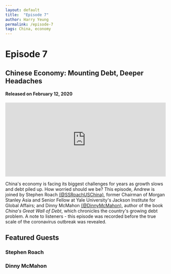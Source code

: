 ```yaml
---
layout: default
title:  "Episode 7"
author: Harry Yeung
permalink: /episode-7
tags: China, economy
---
```


# Episode 7
## Chinese Economy: Mounting Debt, Deeper Headaches
#### Released on February 12, 2020

<iframe src="https://open.spotify.com/embed-podcast/episode/7rdgtJ75QaeXImZbV4As82" width="100%" height="232" frameborder="0" allowtransparency="true" allow="encrypted-media"></iframe>

China's economy is facing its biggest challenges for years as growth slows and debt piled up. How worried should we be? This episode, Andrew is joined by Stephen Roach [(@SSRoachUSChina)](https://twitter.com/ssroachuschina?lang=en), former Chairman of Morgan Stanley Asia and Senior Fellow at Yale University's Jackson Institute for Global Affairs; and Dinny McMahon [(@DinnyMcMahon)](https://twitter.com/dinnymcmahon?lang=en), author of the book *China's Great Wall of Debt*, which chronicles the country's growing debt problem. A note to listeners - this episode was recorded before the true scale of the coronavirus outbreak was revealed. 

## Featured Guests

### Stephen Roach

### Dinny McMahon

